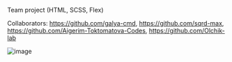 Team project (HTML, SCSS, Flex) 

Collaborators: https://github.com/galya-cmd, https://github.com/sqrd-max, https://github.com/Aigerim-Toktomatova-Codes, https://github.com/Olchik-lab

![image](https://user-images.githubusercontent.com/77553973/147388210-15230f8c-cb5f-413d-9843-bf8e0bfd5dc6.png)
